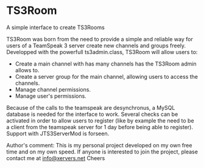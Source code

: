 # TS3Room
A simple interface to create TS3Rooms

TS3Room was born from the need to provide a simple and reliable way for users of a TeamSpeak 3 server create new channels and groups freely.
Developped with the powerfull ts3admin.class, TS3Room will allow users to:
- Create a main channel with has many channels has the TS3Room admin allows to.
- Create a server group for the main channel, allowing users to access the channels.
- Manage channel permissions.
- Manage user's permissions.

Because of the calls to the teamspeak are desynchronus, a MySQL database is needed for the interface to work.
Several checks can be activated in order to allow users to register (like by example the need to be a client from the teamspeak server for 1 day before being able to register).
Support with JTS3ServerMod is forseen.

Author's comment:
This is my personal project developed on my own free time and on my own speed. If anyone is interested to join the project, please contact me at info@xervers.net
Cheers
